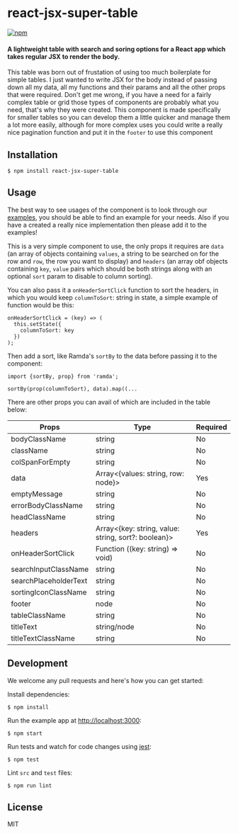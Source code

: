 # react-jsx-super-table
[![npm](https://img.shields.io/npm/v/react-jsx-super-table.svg)](https://www.npmjs.com/package/react-jsx-super-table)


#### A lightweight table with search and soring options for a React app which takes regular JSX to render the body.

This table was born out of frustation of using too much boilerplate for simple tables. I just wanted to write JSX for the body instead of passing down all my data, all my functions and their params and all the other props that were required. Don't get me wrong, if you have a need for a fairly complex table or grid those types of components are probably what you need, that's why they were created. This component is made specifically for smaller tables so you can develop them a little quicker and manage them a lot more easily, although for more complex uses you could write a really nice pagination function and put it in the `footer` to use this component

## Installation

```
$ npm install react-jsx-super-table
```

## Usage

The best way to see usages of the component is to look through our [examples](examples), you should be able to find an example for your needs. Also if you have a created a really nice implementation then please add it to the examples!

This is a very simple component to use, the only props it requires are `data` (an array of objects containing `values`, a string to be searched on for the row and `row`, the row you want to display) and `headers` (an array obf objects containing `key`, `value` pairs which should be both strings along with an optional `sort` param to disable to column sorting).

You can also pass it a `onHeaderSortClick` function to sort the headers, in which you would keep `columnToSort`: string in state, a simple example of function would be this:

```
onHeaderSortClick = (key) => (
  this.setState({
    columnToSort: key
  })
);
```

Then add a sort, like Ramda's `sortBy` to the data before passing it to the component:

```
import {sortBy, prop} from 'ramda';

sortBy(prop(columnToSort), data).map((...
```

There are other props you can avail of which are included in the table below:

| Props        | Type         | Required |
| ------------ | ------------ | ---------|
| bodyClassName | string | No |
| className | string | No |
| colSpanForEmpty | string | No |
| data | Array<{values: string, row: node}> | Yes |
| emptyMessage | string | No |
| errorBodyClassName | string | No |
| headClassName | string | No |
| headers | Array<{key: string, value: string, sort?: boolean}> | Yes |
| onHeaderSortClick | Function ((key: string) => void) | No |
| searchInputClassName | string | No |
| searchPlaceholderText | string | No |
| sortingIconClassName | string | No |
| footer | node | No |
| tableClassName | string | No |
| titleText | string/node | No |
| titleTextClassName | string | No |

## Development

We welcome any pull requests and here's how you can get started:

Install dependencies:

```
$ npm install
```

Run the example app at [http://localhost:3000](http://localhost:3000):

```
$ npm start
```

Run tests and watch for code changes using [jest](https://github.com/facebook/jest):

```
$ npm test
```

Lint `src` and `test` files:

```
$ npm run lint
```

## License

MIT
